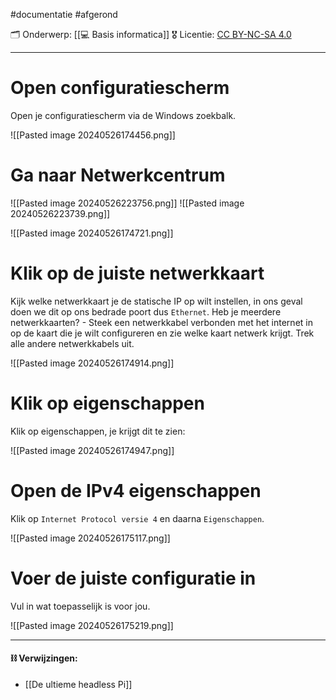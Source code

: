 #documentatie  #afgerond

🗂️ Onderwerp: [[💻 Basis informatica]]
🎖️ Licentie: [CC BY-NC-SA 4.0](https://creativecommons.org/licenses/by-nc-sa/4.0/)

---
# Open configuratiescherm
Open je configuratiescherm via de Windows zoekbalk.

![[Pasted image 20240526174456.png]]

# Ga naar Netwerkcentrum

![[Pasted image 20240526223756.png]]
![[Pasted image 20240526223739.png]]

![[Pasted image 20240526174721.png]]

# Klik op de juiste netwerkkaart
Kijk welke netwerkkaart je de statische IP op wilt instellen, in ons geval doen we dit op ons bedrade poort dus `Ethernet`. Heb je meerdere netwerkkaarten? - Steek een netwerkkabel verbonden met het internet in op de kaart die je wilt configureren en zie welke kaart netwerk krijgt. Trek alle andere netwerkkabels uit.

![[Pasted image 20240526174914.png]]

# Klik op eigenschappen
Klik op eigenschappen, je krijgt dit te zien:

![[Pasted image 20240526174947.png]]

# Open de IPv4 eigenschappen
Klik op `Internet Protocol versie 4` en daarna `Eigenschappen`.

![[Pasted image 20240526175117.png]]

# Voer de juiste configuratie in
Vul in wat toepasselijk is voor jou.

![[Pasted image 20240526175219.png]]

---
#### **⛓️ Verwijzingen:**
* [[De ultieme headless Pi]]
